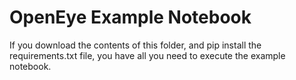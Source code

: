 # OpenEye Example Notebook

If you download the contents of this folder, and pip install the requirements.txt file, you
have all you need to execute the example notebook.
